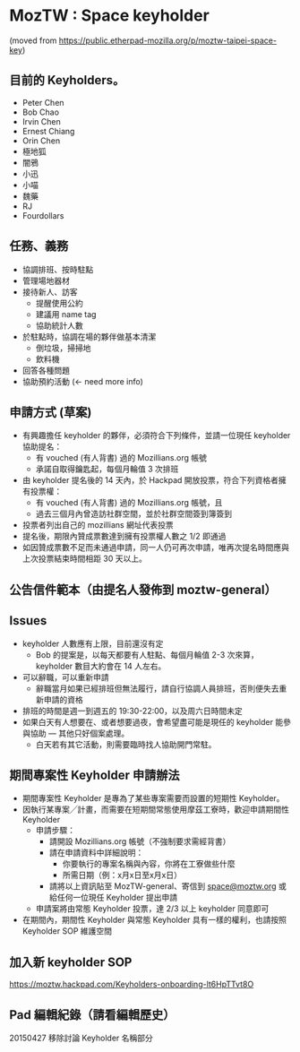 MozTW : Space keyholder
===

(moved from https://public.etherpad-mozilla.org/p/moztw-taipei-space-key)


## 目前的 Keyholders。
 * Peter Chen
 * Bob Chao
 * Irvin Chen
 * Ernest Chiang
 * Orin Chen
 * 極地狐
 * 闇鴉
 * 小迅
 * 小喵
 * 魏藥
 * RJ
 * Fourdollars


## 任務、義務

 * 協調排班、按時駐點
 * 管理場地器材
 * 接待新人、訪客
   * 提醒使用公約
   * 建議用 name tag
   * 協助統計人數
 * 於駐點時，協調在場的夥伴做基本清潔
   * 倒垃圾，掃掃地
   * 飲料機
 * 回答各種問題
 * 協助預約活動 (<- need more info)


## 申請方式 (草案)

 * 有興趣擔任 keyholder 的夥伴，必須符合下列條件，並請一位現任 keyholder 協助提名：
   * 有 vouched (有人背書) 過的 Mozillians.org 帳號
   * 承諾自取得鑰匙起，每個月輪值 3 次排班
 * 由 keyholder 提名後的 14 天內，於 Hackpad 開放投票，符合下列資格者擁有投票權：
   * 有 vouched (有人背書) 過的 Mozillians.org 帳號，且
   * 過去三個月內曾造訪社群空間，並於社群空間簽到簿簽到
 * 投票者列出自己的 mozillians 網址代表投票
 * 提名後，期限內贊成票數達到擁有投票權人數之 1/2 即通過
 * 如因贊成票數不足而未通過申請，同一人仍可再次申請，唯再次提名時間應與上次投票結束時間相距 30 天以上。


## 公告信件範本（由提名人發佈到 moztw-general）



## Issues
 * keyholder 人數應有上限，目前還沒有定
   * Bob 的提案是，以每天都要有人駐點、每個月輪值 2-3 次來算，keyholder 數目大約會在 14 人左右。
 * 可以辭職，可以重新申請
   * 辭職當月如果已經排班但無法履行，請自行協調人員排班，否則便失去重新申請的資格
 * 排班的時間是週一到週五的 19:30-22:00，以及周六日時間未定
 * 如果白天有人想要在、或者想要過夜，會希望盡可能是現任的 keyholder 能參與協助 — 其他只好個案處理。
   * 白天若有其它活動，則需要臨時找人協助開門常駐。



## 期間專案性 Keyholder 申請辦法

 * 期間專案性 Keyholder 是專為了某些專案需要而設置的短期性 Keyholder。
 * 因執行某專案╱計畫，而需要在短期間常態使用摩茲工寮時，歡迎申請期間性 Keyholder
   * 申請步驟：
     * 請開設 Mozillians.org 帳號（不強制要求需經背書）
     * 請在申請資料中詳細說明：
       * 你要執行的專案名稱與內容，你將在工寮做些什麼
       * 所需日期（例：x月x日至x月x日）
     * 請將以上資訊貼至 MozTW-general、寄信到 space@moztw.org 或給任何一位現任 Keyholder 提出申請
   * 申請案將由常態 Keyholder 投票，達 2/3 以上 keyholder 同意即可
 * 在期間內，期間性 Keyholder 與常態 Keyholder 具有一樣的權利，也請按照 Keyholder SOP 維護空間


## 加入新 keyholder SOP

https://moztw.hackpad.com/Keyholders-onboarding-lt6HpTTvt8O

## Pad 編輯紀錄（請看編輯歷史）

20150427  移除討論 Keyholder 名稱部分